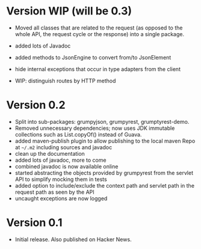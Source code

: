 
# Version WIP (will be 0.3)

* Moved all classes that are related to the request (as opposed to the whole API, the request cycle or the response)
  into a single package.
* added lots of Javadoc
* added methods to JsonEngine to convert from/to JsonElement
* hide internal exceptions that occur in type adapters from the client

* WIP: distinguish routes by HTTP method

# Version 0.2

* Split into sub-packages: grumpyjson, grumpyrest, grumptyrest-demo.
* Removed unnecessary dependencies; now uses JDK immutable collections such as List.copyOf() instead of Guava.
* added maven-publish plugin to allow publishing to the local maven Repo at `~/.m2` including sources and javadoc
* clean up the documentation
* added lots of javadoc, more to come
* combined javadoc is now available online
* started abstracting the objects provided by grumpyrest  from the servlet API to simplify mocking them in tests
* added option to include/exclude the context path and servlet path in the request path as seen by the API
* uncaught exceptions are now logged

# Version 0.1

* Initial release. Also published on Hacker News.
